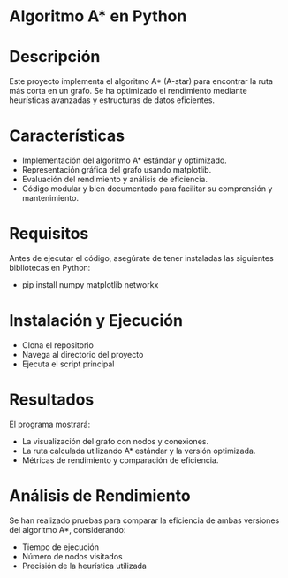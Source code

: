 # Algoritmo A* en Python

# Descripción

Este proyecto implementa el algoritmo A* (A-star) para encontrar la ruta más corta en un grafo. Se ha optimizado el rendimiento mediante heurísticas avanzadas y estructuras de datos eficientes.

# Características

- Implementación del algoritmo A* estándar y optimizado.
- Representación gráfica del grafo usando matplotlib.
- Evaluación del rendimiento y análisis de eficiencia.
- Código modular y bien documentado para facilitar su comprensión y mantenimiento.

# Requisitos

Antes de ejecutar el código, asegúrate de tener instaladas las siguientes bibliotecas en Python:
- pip install numpy matplotlib networkx

# Instalación y Ejecución

- Clona el repositorio
- Navega al directorio del proyecto
- Ejecuta el script principal

# Resultados

El programa mostrará:
- La visualización del grafo con nodos y conexiones.
- La ruta calculada utilizando A* estándar y la versión optimizada.
- Métricas de rendimiento y comparación de eficiencia.

# Análisis de Rendimiento

Se han realizado pruebas para comparar la eficiencia de ambas versiones del algoritmo A*, considerando:
- Tiempo de ejecución
- Número de nodos visitados
- Precisión de la heurística utilizada